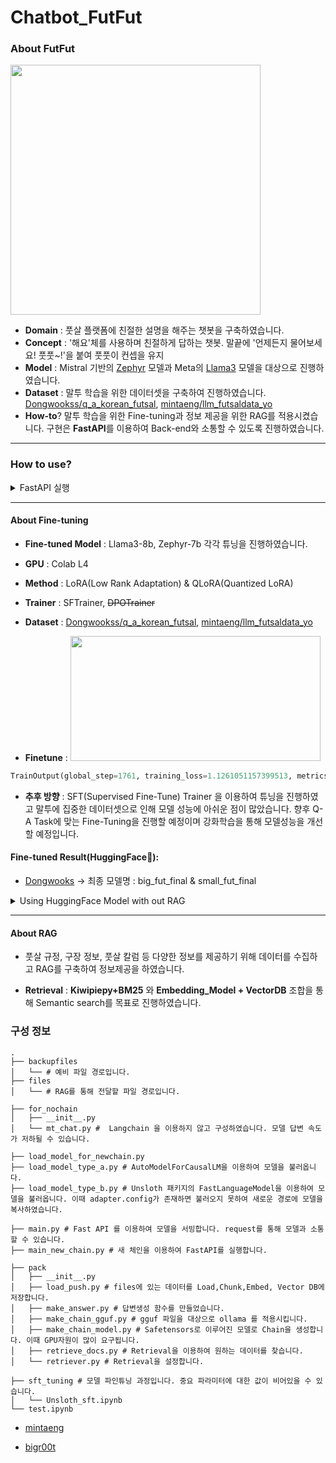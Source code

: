 # Chatbot_FutFut

### About FutFut
<img src="https://github.com/ddsntc1/Chatbot_FutFut/assets/38596856/cb1cd8b7-c556-46a8-ab8d-e093af713433.jpg" width="400" height="400">

- **Domain** : 풋살 플랫폼에 친절한 설명을 해주는 챗봇을 구축하였습니다.
- **Concept** : '해요'체를 사용하며 친절하게 답하는 챗봇. 말끝에 '언제든지 물어보세요! 풋풋~!'을 붙여 풋풋이 컨셉을 유지 
- **Model** : Mistral 기반의 [Zephyr](https://huggingface.co/HuggingFaceH4/zephyr-7b-beta) 모델과 Meta의 [Llama3](https://huggingface.co/meta-llama/Meta-Llama-3-8B) 모델을 대상으로 진행하였습니다. 
- **Dataset** : 말투 학습을 위한 데이터셋을 구축하여 진행하였습니다. [Dongwookss/q_a_korean_futsal](https://huggingface.co/datasets/Dongwookss/q_a_korean_futsal), [mintaeng/llm_futsaldata_yo](https://huggingface.co/datasets/mintaeng/llm_futsaldata_yo)
- **How-to**? 말투 학습을 위한 Fine-tuning과 정보 제공을 위한 RAG를 적용시켰습니다. 구현은 **FastAPI**를 이용하여 Back-end와 소통할 수 있도록 진행하였습니다. 
---
### How to use? 

<details>
  <summary>FastAPI 실행</summary>

   ```python
  uvicorn main:app --reload -p <포트번호지정>
  ```

</details>

---

#### About Fine-tuning
- **Fine-tuned Model** : Llama3-8b, Zephyr-7b 각각 튜닝을 진행하였습니다.
- **GPU** : Colab L4 
- **Method** : LoRA(Low Rank Adaptation) & QLoRA(Quantized LoRA)
- **Trainer** : SFTrainer, ~~DPOTrainer~~
- **Dataset** : [Dongwookss/q_a_korean_futsal](https://huggingface.co/datasets/Dongwookss/q_a_korean_futsal), [mintaeng/llm_futsaldata_yo](https://huggingface.co/datasets/mintaeng/llm_futsaldata_yo)

- **Finetune** : <img src="https://github.com/ddsntc1/Chatbot_FutFut/assets/38596856/6bd84b2b-5ba2-4205-8203-3ec539d33899.jpg" width="400" height="200">

```python
TrainOutput(global_step=1761, training_loss=1.1261051157399513, metrics={'train_runtime': 26645.6613, 'train_samples_per_second': 2.644, 'train_steps_per_second': 0.066, 'total_flos': 7.784199669311078e+17, 'train_loss': 1.1261051157399513, 'epoch': 3.0})
```

- **추후 방향** : SFT(Supervised Fine-Tune) Trainer 을 이용하여 튜닝을 진행하였고 말투에 집중한 데이터셋으로 인해 모델 성능에 아쉬운 점이 많았습니다. 향후 Q-A Task에 맞는 Fine-Tuning을 진행할 예정이며 강화학습을 통해 모델성능을 개선할 예정입니다.

#### Fine-tuned Result(HuggingFace🤗): 

- [Dongwooks](https://huggingface.co/Dongwookss) -> 최종 모델명 : big_fut_final & small_fut_final

<details>
  <summary>Using HuggingFace Model with out RAG </summary>
  
``` python
# Using HuggingFace Model with out RAG 
# !pip install transformers==4.40.0 accelerate

import os
import torch
from transformers import AutoTokenizer, AutoModelForCausalLM
from transformers import TextStreamer

model_id = 'Dongwookss/원하는모델'
tokenizer = AutoTokenizer.from_pretrained(model_id)
model = AutoModelForCausalLM.from_pretrained(
    model_id,
    torch_dtype=torch.bfloat16,
    device_map="auto",
)

PROMPT = '''
Below is an instruction that describes a task. Write a response that appropriately completes the request.
'''
instruction = "question"

messages = [
    {"role": "system", "content": f"{PROMPT}"},
    {"role": "user", "content": f"{instruction}"}
    ]
input_ids = tokenizer.apply_chat_template(
    messages,
    add_generation_prompt=True,
    return_tensors="pt"
).to(model.device)

terminators = [
    tokenizer.eos_token_id,
    tokenizer.convert_tokens_to_ids("<|eot_id|>")
]

text_streamer = TextStreamer(tokenizer)
output = model.generate(
    input_ids,
    max_new_tokens=4096,
    eos_token_id=terminators,
    do_sample=True,
    streamer = text_streamer,
    temperature=0.6,
    top_p=0.9,
    repetition_penalty = 1.1
)

```
</details>



---


#### About RAG

- 풋살 규정, 구장 정보, 풋살 칼럼 등 다양한 정보를 제공하기 위해 데이터를 수집하고 RAG를 구축하여 정보제공을 하였습니다.

- **Retrieval** : **Kiwipiepy+BM25** 와 **Embedding_Model + VectorDB** 조합을 통해 Semantic search를 목표로 진행하였습니다.


### 구성 정보
```Linux
.
├── backupfiles
│   └── # 예비 파일 경로입니다.
├── files
│   └── # RAG를 통해 전달할 파일 경로입니다.

├── for_nochain
│   ├── __init__.py
│   └── mt_chat.py #  Langchain 을 이용하지 않고 구성하였습니다. 모델 답변 속도가 저하될 수 있습니다.

├── load_model_for_newchain.py
├── load_model_type_a.py # AutoModelForCausalLM을 이용하여 모델을 불러옵니다.
├── load_model_type_b.py # Unsloth 패키지의 FastLanguageModel을 이용하여 모델을 불러옵니다. 이때 adapter.config가 존재하면 불러오지 못하여 새로운 경로에 모델을 복사하였습니다.

├── main.py # Fast API 를 이용하여 모델을 서빙합니다. request를 통해 모델과 소통할 수 있습니다.
├── main_new_chain.py # 새 체인을 이용하여 FastAPI를 실행합니다.

├── pack
│   ├── __init__.py
│   ├── load_push.py # files에 있는 데이터를 Load,Chunk,Embed, Vector DB에 저장합니다.
│   ├── make_answer.py # 답변생성 함수를 만들었습니다.
│   ├── make_chain_gguf.py # gguf 파일을 대상으로 ollama 를 적용시킵니다.
│   ├── make_chain_model.py # Safetensors로 이루어진 모델로 Chain을 생성합니다. 이때 GPU자원이 많이 요구됩니다.
│   ├── retrieve_docs.py # Retrieval을 이용하여 원하는 데이터를 찾습니다.
│   └── retriever.py # Retrieval을 설정합니다.

├── sft_tuning # 모델 파인튜닝 과정입니다. 중요 파라미터에 대한 값이 비어있을 수 있습니다.
│   └── Unsloth_sft.ipynb
└── test.ipynb
```



- [mintaeng](https://huggingface.co/mintaeng)

- [bigr00t](https://huggingface.co/bigr00t)
